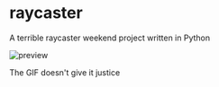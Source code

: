# raycaster
A terrible raycaster weekend project written in Python

![preview](https://github.com/ocanty/raycaster/blob/master/preview.gif?raw=true)

The GIF doesn't give it justice 
